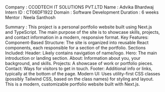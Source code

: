Company : CCODTECH IT SOLUTIONS PVT.LTD 
Name : Advika Bhardwaj 
Intern ID : CT06DF1922 
Domain : Software Development 
Duration : 6 weeks 
Mentor : Neela Santhosh

Summary : This project is a personal portfolio website built using Next.js and TypeScript. The main purpose of the site is to showcase skills, projects, and contact information in a modern, responsive format. 
Key Features: 
Component-Based Structure: The site is organized into reusable React components, each responsible for a section of the portfolio. 
Sections Included: 
Header: Likely contains navigation of name/logo. Hero: The main introduction or landing section. 
About: Information about you, your background, and skills. 
Projects: A showcase of work or portfolio pieces. Contact: Ways for visitors to get in touch. 
Footer: Additional info or links, typically at the bottom of the page. 
Modern UI: Uses utility-first CSS classes (possibly Tailwind CSS, based on the class names) for styling and layout. 
This is a modern, customizable portfolio website built with Next.js.
